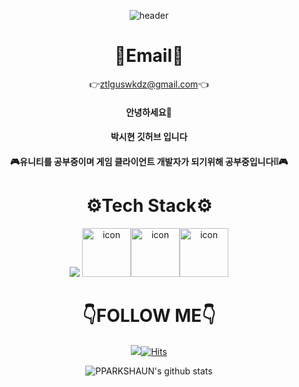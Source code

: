 <div align="center">


![header](https://capsule-render.vercel.app/api?type=waving&color=auto&height=200&section=header&&animation=twinkling&text=Wlecome&fontSize=80<br/>)  
  
  
# 📧Email📧


👉ztlguswkdz@gmail.com👈
  
  
  
  

#### 안녕하세요🙇


#### 박시현 깃허브 입니다


#### 🎮유니티를 공부중이며 게임 클라이언트 개발자가 되기위해 공부중입니다❕❕🎮


# ⚙️Tech Stack⚙️


<img src="https://img.shields.io/badge/Unity-FFFFFF?logo=Unity">   <img src="https://techstack-generator.vercel.app/csharp-icon.svg" alt="icon" width="78" height="78" /><img src="https://techstack-generator.vercel.app/github-icon.svg" alt="icon" width="78" height="78" /><img src="https://techstack-generator.vercel.app/cpp-icon.svg" alt="icon" width="78" height="78" />


# 👇FOLLOW ME👇


<a href="https://parkshuan.tistory.com/"><img src="https://img.shields.io/badge/Tistory-000000?style=flat-square&logo=Tistory&logoColor=white&link=https://parkshuan.tistory.com"/>[![Hits](https://hits.seeyoufarm.com/api/count/incr/badge.svg?url=https%3A%2F%2Fgithub.com%2FPPARKSHAUN&count_bg=%23000000&title_bg=%23000000&icon=github.svg&icon_color=%23FFFFFF&title=hits&edge_flat=false)](https://hits.seeyoufarm.com)

  
  
  
  ![PPARKSHAUN's github stats](https://github-readme-stats.vercel.app/api?username=PPARKSHAUN&show_icons=true)
  </div>
